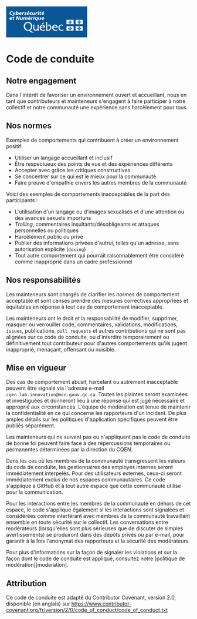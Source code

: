 <!-- ENTETE -->
![MCN](https://github.com/CQEN-QDCE/.github/blob/main/images/mcn.png)
<!-- FIN ENTETE -->

# Code de conduite

## Notre engagement

Dans l'intérêt de favoriser un environnement ouvert et accueillant, nous en tant que contributeurs et mainteneurs s'engagent à faire participer à notre collectif et notre communauté une expérience sans harcèlement pour tous.

## Nos normes

Exemples de comportements qui contribuent à créer un environnement positif:

* Utiliser un langage accueillant et inclusif
* Être respectueux des points de vue et des expériences différents
* Accepter avec grâce les critiques constructives
* Se concentrer sur ce qui est le mieux pour la communauté
* Faire preuve d'empathie envers les autres membres de la communauté

Voici des exemples de comportements inacceptables de la part des participants :

* L'utilisation d'un langage ou d'images sexualisés et d'une attention ou des avances sexuels importuns
* *Trolling*, commentaires insultants/désobligeants et attaques personnelles ou politiques
* Harcèlement public ou privé
* Publier des informations privées d'autrui, telles qu'un adresse, sans autorisation explicite (`doxing`)
* Tout autre comportement qui pourrait raisonnablement être considéré comme inapproprié dans un cadre professionnel

## Nos responsabilités

Les mainteneurs sont chargés de clarifier les normes de comportement acceptable et sont censés prendre des mesures correctives appropriées et équitables en réponse à tout cas de comportement inacceptable.

Les mainteneurs ont le droit et la responsabilité de modifier, supprimer, masquer ou verrouiller code, commentaires, validations, modifications, `issues`, publications, `pull requests` et autres contributions qui ne sont pas alignées sur ce code de conduite, ou d'interdire temporairement ou définitivement tout contributeur pour d'autres comportements qu'ils jugent inapproprié, menaçant, offensant ou nuisible.

## Mise en vigueur

Des cas de comportement abusif, harcelant ou autrement inacceptable peuvent être signalé via l'adresse e-mail `cqen.lab.innovation@mcn.gouv.qc.ca`. Toutes les plaintes seront examinées et investiguées et donneront lieu à une réponse qui est jugé nécessaire et approprié aux circonstances. L'équipe de modération est tenue de maintenir la confidentialité en ce qui concerne les rapporteurs d'un incident. De plus amples détails sur les politiques d'application spécifiques peuvent être publiés séparément.

Les mainteneurs qui ne suivent pas ou n'appliquent pas le code de conduite de bonne foi peuvent faire face à des répercussions temporaires ou permanentes déterminées par la direction du CQEN.

Dans les cas où les membres de la communauté transgressent les valeurs du code de conduite, les gestionnaires des employés internes seront immédiatement interpelés. Pour des utilisateurs externes, ceux-ci seront immédiatement exclus de nos espaces communautaires. Ce code s'applique à GitHub et à tout autre espace que cette communauté utilise pour la communication.

Pour les interactions entre les membres de la communauté en dehors de cet espace, le code s'applique également si les interactions sont signalées et considérées comme interférant avec membres de la communauté travaillant 
ensemble en toute sécurité sur le collectif. Les conversations entre modérateurs (lorsqu'elles sont plus sérieuses que de discuter de simples avertissements) se produiront dans des dépôts privés ou par e-mail, pour garantir à la fois l'anonymat des rapporteurs et la sécurité des modérateurs.

Pour plus d'informations sur la façon de signaler les violations et sur la façon dont le code de conduite est
appliqué, consultez notre [politique de modération][moderation].

## Attribution

Ce code de conduite est adapté du Contributor Covenant, version 2.0, disponible (en anglais) sur <https://www.contributor-covenant.org/fr/version/2/0/code_of_conduct/code_of_conduct.txt>
